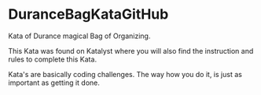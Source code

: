 # DuranceBagKataGitHub
Kata of Durance magical Bag of Organizing.

This Kata was found on Katalyst where you will also find the instruction and rules to complete this Kata.

Kata's are basically coding challenges. 
The way how you do it, is just as important as getting it done. 
